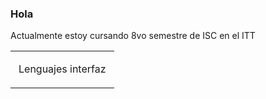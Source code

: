 ### Hola 

Actualmente estoy cursando 8vo semestre de ISC en el ITT
<table><tr><td class="border_l border_r border_t border_b selected" style="text-align: left;"><div class="wrap"><div style="margin: 10px 5px;"><p><span><font style="vertical-align: inherit;"><font style="vertical-align: inherit;">Lenguajes interfaz</font></font></span></p></div></div></td></tr></table>
